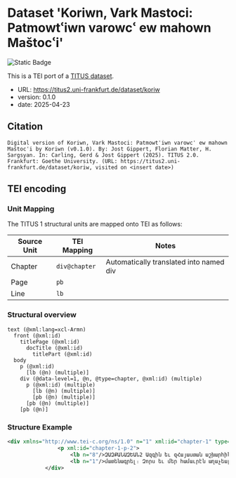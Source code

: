 # Dataset 'Koriwn, Vark Mastoci: Patmowtՙiwn varowcՙ ew mahown Maštocՙi'

![Static Badge](https://img.shields.io/badge/TEI_validation-passing-green)

This is a TEI port of a [TITUS dataset](http://titus.uni-frankfurt.de/texte/etcs/arm/koriwn/koriw.htm).

* URL: https://titus2.uni-frankfurt.de/dataset/koriw
* version: 0.1.0
* date: 2025-04-23

## Citation
```text
Digital version of Koriwn, Vark Mastoci: Patmowtՙiwn varowcՙ ew mahown Maštocՙi by Koriwn (v0.1.0). By: Jost Gippert, Florian Matter, H. Sargsyan. In: Carling, Gerd & Jost Gippert (2025). TITUS 2.0. Frankfurt: Goethe University. (URL: https://titus2.uni-frankfurt.de/dataset/koriw, visited on <insert date>)
```

## TEI encoding


### Unit Mapping
The TITUS 1 structural units are mapped onto TEI as follows:

| Source Unit | TEI Mapping | Notes |
|-------------|-------------|-------|
| Chapter | `div@chapter` | Automatically translated into named div |
| Page | `pb` |  |
| Line | `lb` |  |

### Structural overview
```text
text (@xml:lang=xcl-Armn)
  front (@xml:id)
    titlePage (@xml:id)
      docTitle (@xml:id)
        titlePart (@xml:id)
  body
    p (@xml:id)
      [lb (@n) (multiple)]
    div (@data-level=1, @n, @type=chapter, @xml:id) (multiple)
      p (@xml:id) (multiple)
        [lb (@n) (multiple)]
        [pb (@n) (multiple)]
      [pb (@n) (multiple)]
    [pb (@n)]
```

### Structure Example

```xml
<div xmlns="http://www.tei-c.org/ns/1.0" n="1" xml:id="chapter-1" type="chapter" data-level="1">
				<p xml:id="chapter-1-p-2">
					<lb n="8"/>ԶԱԶՔԱՆԱԶԵԱՆ2 Ազգին եւ զՀայաստան աշխարհին զաստուածա\պարգեւ<lb n="9"/>գրոյն, եթէ ե́րբ եւ յորում ժամանակի մատակարարեցաւ եւ<lb n="10"/>որպիսի' արամբ այնպիսի նորոգատուր աստուածեղէն շնորհս երեւեցաւ<lb n="11"/>եւ վասն նորին լուսաւոր վարդապետութեան եւ հրեշտակաբար կրաւնիցն<lb n="12"/>առաքինութեան զմտաւ ածելով յիշատակարանս առանձին մատենա\նշան<lb n="13"/>ծաղկեցուցանել եւ մինչ դեռ անդէն ի խորհրդանոցի մտացս վասն<lb n="14"/>յուշ արկանելոյ միայնագործ հոգայի, եկեալ հասանէր առ իս հրաման<lb n="15"/>առն միոյ պատուականի Յովսեփ կոչեցելոյ, աշակերտի առն այնորիկ,<lb n="16"/>եւ ընդ նմին այլոց եւս քաջալերութիւն աշակերտակցաց մերոյն վար\դապետութեան։<lb n="17"/>Ուստի եւ իմ մասնաւոր աշակերտութեան վիճակ առեալ,<lb n="18"/>թէպէտ եւ էի կրսերագոյն, եւ առաւել քան զկար մեր, գրաւեալ անաչառ<lb n="19"/>հրամանին հասելոյ, փութանակի եւ առանց յապաղելոյ զառաջի եղեալն<pb n="24"/>
					<lb n="1"/>մատենագրել։ Զորս եւ մեր համաւրէն աղաչեալ երկախառնել ընդ մեզ<lb n="2"/>աղաւթիւնք՝ յանձնարարութեամբ աստուածեղէն շնորհացն, զի կամակա\րագոյնս<lb n="3"/>եւ ուղղագոյնս նաւիցեմք զհամատարած ալեաւքն վարդապետա\կան<lb n="4"/>ծովուն։</p>
			</div>
```
